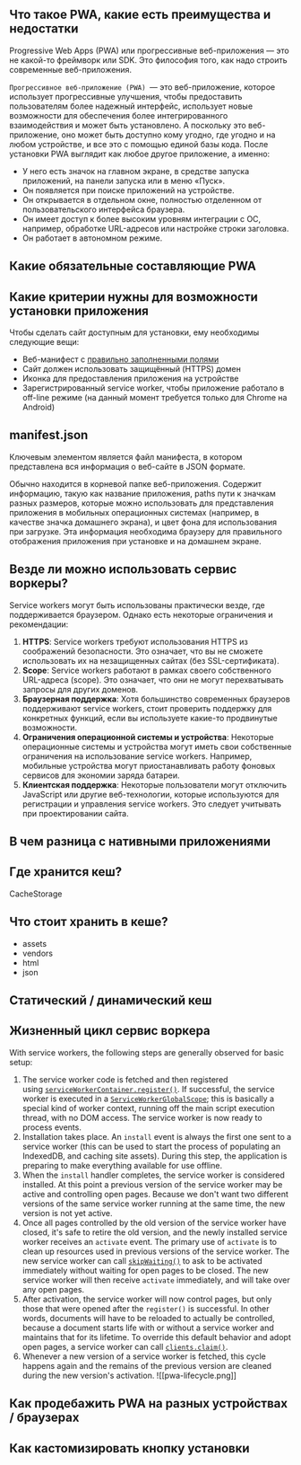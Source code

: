 ## Что такое PWA, какие есть преимущества и недостатки
Progressive Web Apps (PWA) или прогрессивные веб-приложения — это не какой-то фреймворк или SDK. Это философия того, как надо строить современные веб-приложения.

`Прогрессивное веб-приложение (PWA) `— это веб-приложение, которое использует прогрессивные улучшения, чтобы предоставить пользователям более надежный интерфейс, использует новые возможности для обеспечения более интегрированного взаимодействия и может быть установлено. А поскольку это веб-приложение, оно может быть доступно кому угодно, где угодно и на любом устройстве, и все это с помощью единой базы кода. После установки PWA выглядит как любое другое приложение, а именно:

- У него есть значок на главном экране, в средстве запуска приложений, на панели запуска или в меню «Пуск».
- Он появляется при поиске приложений на устройстве.
- Он открывается в отдельном окне, полностью отделенном от пользовательского интерфейса браузера.
- Он имеет доступ к более высоким уровням интеграции с ОС, например, обработке URL-адресов или настройке строки заголовка.
- Он работает в автономном режиме.

## Какие обязательные составляющие PWA

## Какие критерии нужны для возможности установки приложения
Чтобы сделать сайт доступным для установки, ему необходимы следующие вещи:

- Веб-манифест с [правильно заполненными полями](https://developer.mozilla.org/en-US/docs/Web/Progressive_web_apps/Guides/Making_PWAs_installable#manifest)
- Сайт должен использовать защищённый (HTTPS) домен
- Иконка для предоставления приложения на устройстве
- Зарегистрированный service worker, чтобы приложение работало в off-line режиме (на данный момент требуется только для Chrome на Android)

## manifest.json
Ключевым элементом является файл манифеста, в котором представлена вся информация о веб-сайте в JSON формате.

Обычно находится в корневой папке веб-приложения. Содержит информацию, такую как название приложения, paths пути к значкам разных размеров, которые можно использовать для представления приложения в мобильных операционных системах (например, в качестве значка домашнего экрана), и цвет фона для использования при загрузке. Эта информация необходима браузеру для правильного отображения приложения при установке и на домашнем экране.

## Везде ли можно использовать сервис воркеры?
Service workers могут быть использованы практически везде, где поддерживается браузером. Однако есть некоторые ограничения и рекомендации:

1. **HTTPS**: Service workers требуют использования HTTPS из соображений безопасности. Это означает, что вы не сможете использовать их на незащищенных сайтах (без SSL-сертификата).
2. **Scope**: Service workers работают в рамках своего собственного URL-адреса (scope). Это означает, что они не могут перехватывать запросы для других доменов.
3. **Браузерная поддержка**: Хотя большинство современных браузеров поддерживают service workers, стоит проверить поддержку для конкретных функций, если вы используете какие-то продвинутые возможности.
4. **Ограничения операционной системы и устройства**: Некоторые операционные системы и устройства могут иметь свои собственные ограничения на использование service workers. Например, мобильные устройства могут приостанавливать работу фоновых сервисов для экономии заряда батареи.
5. **Клиентская поддержка**: Некоторые пользователи могут отключить JavaScript или другие веб-технологии, которые используются для регистрации и управления service workers. Это следует учитывать при проектировании сайта.

## В чем разница с нативными приложениями

## Где хранится кеш?
CacheStorage

## Что стоит хранить в кеше?
* assets
* vendors
* html
* json
## Статический / динамический кеш

## Жизненный цикл сервис воркера
With service workers, the following steps are generally observed for basic setup:

1. The service worker code is fetched and then registered using [`serviceWorkerContainer.register()`](https://developer.mozilla.org/en-US/docs/Web/API/ServiceWorkerContainer/register). If successful, the service worker is executed in a [`ServiceWorkerGlobalScope`](https://developer.mozilla.org/en-US/docs/Web/API/ServiceWorkerGlobalScope); this is basically a special kind of worker context, running off the main script execution thread, with no DOM access. The service worker is now ready to process events.
2. Installation takes place. An `install` event is always the first one sent to a service worker (this can be used to start the process of populating an IndexedDB, and caching site assets). During this step, the application is preparing to make everything available for use offline.
3. When the `install` handler completes, the service worker is considered installed. At this point a previous version of the service worker may be active and controlling open pages. Because we don't want two different versions of the same service worker running at the same time, the new version is not yet active.
4. Once all pages controlled by the old version of the service worker have closed, it's safe to retire the old version, and the newly installed service worker receives an `activate` event. The primary use of `activate` is to clean up resources used in previous versions of the service worker. The new service worker can call [`skipWaiting()`](https://developer.mozilla.org/en-US/docs/Web/API/ServiceWorkerGlobalScope/skipWaiting) to ask to be activated immediately without waiting for open pages to be closed. The new service worker will then receive `activate` immediately, and will take over any open pages.
5. After activation, the service worker will now control pages, but only those that were opened after the `register()` is successful. In other words, documents will have to be reloaded to actually be controlled, because a document starts life with or without a service worker and maintains that for its lifetime. To override this default behavior and adopt open pages, a service worker can call [`clients.claim()`](https://developer.mozilla.org/en-US/docs/Web/API/Clients/claim).
6. Whenever a new version of a service worker is fetched, this cycle happens again and the remains of the previous version are cleaned during the new version's activation.
![[pwa-lifecycle.png]]
## Как продебажить PWA на разных устройствах / браузерах

## Как кастомизировать кнопку установки


